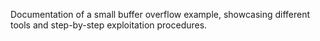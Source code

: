 Documentation of a small buffer overflow example, showcasing different tools and step-by-step exploitation procedures.
